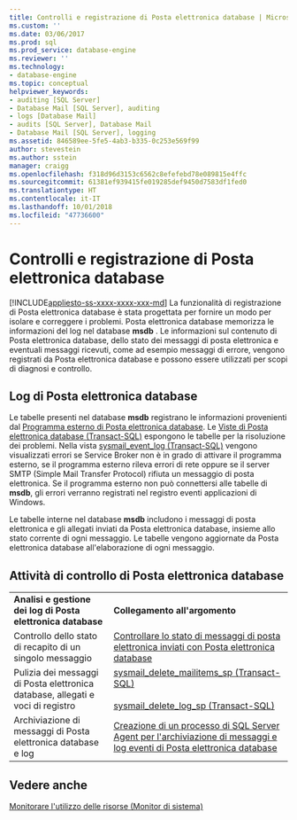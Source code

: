 ```yaml
---
title: Controlli e registrazione di Posta elettronica database | Microsoft Docs
ms.custom: ''
ms.date: 03/06/2017
ms.prod: sql
ms.prod_service: database-engine
ms.reviewer: ''
ms.technology:
- database-engine
ms.topic: conceptual
helpviewer_keywords:
- auditing [SQL Server]
- Database Mail [SQL Server], auditing
- logs [Database Mail]
- audits [SQL Server], Database Mail
- Database Mail [SQL Server], logging
ms.assetid: 846589ee-5fe5-4ab3-b335-0c253e569f99
author: stevestein
ms.author: sstein
manager: craigg
ms.openlocfilehash: f318d96d3153c6562c8efefebd78e089815e4ffc
ms.sourcegitcommit: 61381ef939415fe019285def9450d7583df1fed0
ms.translationtype: HT
ms.contentlocale: it-IT
ms.lasthandoff: 10/01/2018
ms.locfileid: "47736600"
---
```

# <a name="database-mail-log-and-audits"></a>Controlli e registrazione di Posta elettronica database
[!INCLUDE[appliesto-ss-xxxx-xxxx-xxx-md](../../includes/appliesto-ss-xxxx-xxxx-xxx-md.md)]
  La funzionalità di registrazione di Posta elettronica database è stata progettata per fornire un modo per isolare e correggere i problemi. Posta elettronica database memorizza le informazioni del log nel database **msdb** . Le informazioni sul contenuto di Posta elettronica database, dello stato dei messaggi di posta elettronica e eventuali messaggi ricevuti, come ad esempio messaggi di errore, vengono registrati da Posta elettronica database e possono essere utilizzati per scopi di diagnosi e controllo.  
  
## <a name="database-mail-logs"></a>Log di Posta elettronica database  
 Le tabelle presenti nel database **msdb** registrano le informazioni provenienti dal [Programma esterno di Posta elettronica database](../../relational-databases/database-mail/database-mail-external-program.md). Le [Viste di Posta elettronica database &#40;Transact-SQL&#41;](../../relational-databases/system-catalog-views/database-mail-views-transact-sql.md) espongono le tabelle per la risoluzione dei problemi. Nella vista [sysmail_event_log &#40;Transact-SQL&#41;](../../relational-databases/system-catalog-views/sysmail-event-log-transact-sql.md) vengono visualizzati errori se Service Broker non è in grado di attivare il programma esterno, se il programma esterno rileva errori di rete oppure se il server SMTP (Simple Mail Transfer Protocol) rifiuta un messaggio di posta elettronica. Se il programma esterno non può connettersi alle tabelle di **msdb**, gli errori verranno registrati nel registro eventi applicazioni di Windows.  
  
 Le tabelle interne nel database **msdb** includono i messaggi di posta elettronica e gli allegati inviati da Posta elettronica database, insieme allo stato corrente di ogni messaggio. Le tabelle vengono aggiornate da Posta elettronica database all'elaborazione di ogni messaggio.  
  
## <a name="database-mail-auditing-tasks"></a>Attività di controllo di Posta elettronica database  
  
|||  
|-|-|  
|**Analisi e gestione dei log di Posta elettronica database**|**Collegamento all'argomento**|  
|Controllo dello stato di recapito di un singolo messaggio|[Controllare lo stato di messaggi di posta elettronica inviati con Posta elettronica database](../../relational-databases/database-mail/check-the-status-of-e-mail-messages-sent-with-database-mail.md)|  
|Pulizia dei messaggi di Posta elettronica database, allegati e voci di registro|[sysmail_delete_mailitems_sp &#40;Transact-SQL&#41;](../../relational-databases/system-stored-procedures/sysmail-delete-mailitems-sp-transact-sql.md)<br /><br /> [sysmail_delete_log_sp &#40;Transact-SQL&#41;](../../relational-databases/system-stored-procedures/sysmail-delete-log-sp-transact-sql.md)|  
|Archiviazione di messaggi di Posta elettronica database e log|[Creazione di un processo di SQL Server Agent per l'archiviazione di messaggi e log eventi di Posta elettronica database](../../relational-databases/database-mail/create-a-sql-server-agent-job-to-archive-database-mail-messages-and-event-logs.md)|  
  
## <a name="see-also"></a>Vedere anche  
 [Monitorare l'utilizzo delle risorse &#40;Monitor di sistema&#41;](../../relational-databases/performance-monitor/monitor-resource-usage-system-monitor.md)  
  
  
